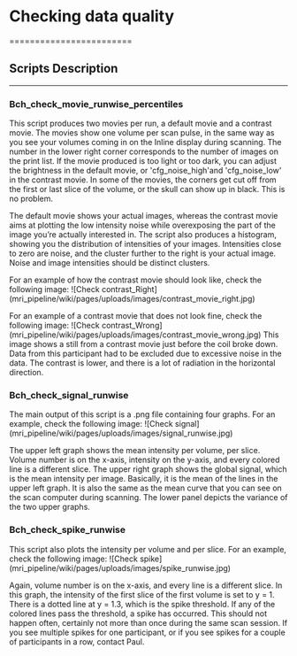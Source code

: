 # Checking data quality
========================
## Scripts Description
------------------------

### Bch_check_movie_runwise_percentiles

This script produces two movies per run, a default movie and a contrast movie. The movies show one volume per scan pulse, in the same way as you see your volumes coming in on the Inline display during scanning. The number in the lower right corner corresponds to the number of images on the print list. If the movie produced is too light or too dark, you can adjust the brightness in the default movie, or 'cfg_noise_high'and 'cfg_noise_low' in the contrast movie. In some of the movies, the corners get cut off from the first or last slice of the volume, or the skull can show up in black. This is no problem. 

The default movie shows your actual images, whereas the contrast movie aims at plotting the low intensity noise while overexposing the part of the image you’re actually interested in. The script also produces a histogram, showing you the distribution of intensities of your images. Intensities close to zero are noise, and the cluster further to the right is your actual image. Noise and image intensities should be distinct clusters. 

For an example of how the contrast movie should look like, check the following image:
![Check contrast_Right] (mri_pipeline/wiki/pages/uploads/images/contrast_movie_right.jpg)

For an example of a contrast movie that does not look fine, check the following image:
![Check contrast_Wrong] (mri_pipeline/wiki/pages/uploads/images/contrast_movie_wrong.jpg)
This image shows a still from a contrast movie just before the coil broke down. Data from this participant had to be excluded due to excessive noise in the data. The contrast is lower, and there is a lot of radiation in the horizontal direction.

### Bch_check_signal_runwise

The main output of this script is a .png file containing four graphs. For an example, check the following image:
![Check signal] (mri_pipeline/wiki/pages/uploads/images/signal_runwise.jpg)

The upper left graph shows the mean intensity per volume, per slice. Volume number is on the x-axis, intensity on the y-axis, and every colored line is a different slice. The upper right graph shows the global signal, which is the mean intensity per image. Basically, it is the mean of the lines in the upper left graph. It is also the same as the mean curve that you can see on the scan computer during scanning. The lower panel depicts the variance of the two upper graphs.  

### Bch_check_spike_runwise

This script also plots the intensity per volume and per slice. For an example, check the following image:
![Check spike] (mri_pipeline/wiki/pages/uploads/images/spike_runwise.jpg)

Again, volume number is on the x-axis, and every line is a different slice. In this graph, the intensity of the first slice of the first volume is set to y = 1. There is a dotted line at y = 1.3, which is the spike threshold. If any of the colored lines pass the threshold, a spike has occurred. This should not happen often, certainly not more than once during the same scan session. If you see multiple spikes for one participant, or if you see spikes for a couple of participants in a row, contact Paul. 